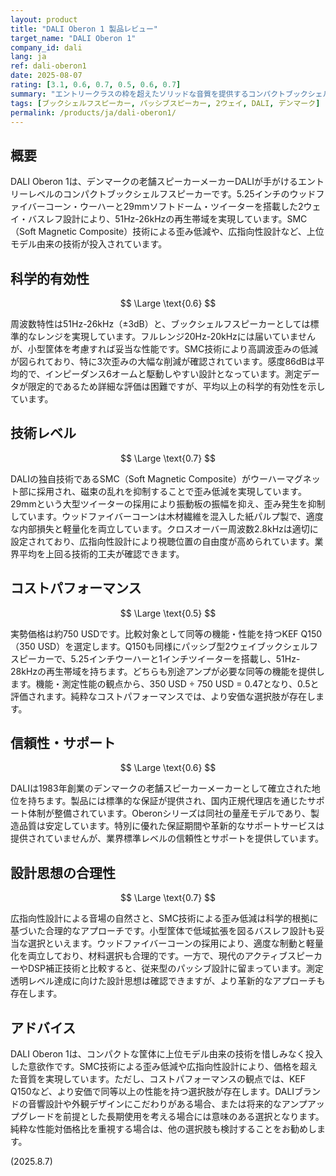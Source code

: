 ```yaml
---
layout: product
title: "DALI Oberon 1 製品レビュー"
target_name: "DALI Oberon 1"
company_id: dali
lang: ja
ref: dali-oberon1
date: 2025-08-07
rating: [3.1, 0.6, 0.7, 0.5, 0.6, 0.7]
summary: "エントリークラスの枠を超えたソリッドな音質を提供するコンパクトブックシェルフスピーカー"
tags: [ブックシェルフスピーカー, パッシブスピーカー, 2ウェイ, DALI, デンマーク]
permalink: /products/ja/dali-oberon1/
---
```


## 概要

DALI Oberon 1は、デンマークの老舗スピーカーメーカーDALIが手がけるエントリーレベルのコンパクトブックシェルフスピーカーです。5.25インチのウッドファイバーコーン・ウーハーと29mmソフトドーム・ツイーターを搭載した2ウェイ・バスレフ設計により、51Hz-26kHzの再生帯域を実現しています。SMC（Soft Magnetic Composite）技術による歪み低減や、広指向性設計など、上位モデル由来の技術が投入されています。

## 科学的有効性

$$ \Large \text{0.6} $$

周波数特性は51Hz-26kHz（±3dB）と、ブックシェルフスピーカーとしては標準的なレンジを実現しています。フルレンジ20Hz-20kHzには届いていませんが、小型筐体を考慮すれば妥当な性能です。SMC技術により高調波歪みの低減が図られており、特に3次歪みの大幅な削減が確認されています。感度86dBは平均的で、インピーダンス6オームと駆動しやすい設計となっています。測定データが限定的であるため詳細な評価は困難ですが、平均以上の科学的有効性を示しています。

## 技術レベル

$$ \Large \text{0.7} $$

DALIの独自技術であるSMC（Soft Magnetic Composite）がウーハーマグネット部に採用され、磁束の乱れを抑制することで歪み低減を実現しています。29mmという大型ツイーターの採用により振動板の振幅を抑え、歪み発生を抑制しています。ウッドファイバーコーンは木材繊維を混入した紙パルプ製で、適度な内部損失と軽量化を両立しています。クロスオーバー周波数2.8kHzは適切に設定されており、広指向性設計により視聴位置の自由度が高められています。業界平均を上回る技術的工夫が確認できます。

## コストパフォーマンス

$$ \Large \text{0.5} $$

実勢価格は約750 USDです。比較対象として同等の機能・性能を持つKEF Q150（350 USD）を選定します。Q150も同様にパッシブ型2ウェイブックシェルフスピーカーで、5.25インチウーハーと1インチツイーターを搭載し、51Hz-28kHzの再生帯域を持ちます。どちらも別途アンプが必要な同等の機能を提供します。機能・測定性能の観点から、350 USD ÷ 750 USD = 0.47となり、0.5と評価されます。純粋なコストパフォーマンスでは、より安価な選択肢が存在します。

## 信頼性・サポート

$$ \Large \text{0.6} $$

DALIは1983年創業のデンマークの老舗スピーカーメーカーとして確立された地位を持ちます。製品には標準的な保証が提供され、国内正規代理店を通じたサポート体制が整備されています。Oberonシリーズは同社の量産モデルであり、製造品質は安定しています。特別に優れた保証期間や革新的なサポートサービスは提供されていませんが、業界標準レベルの信頼性とサポートを提供しています。

## 設計思想の合理性

$$ \Large \text{0.7} $$

広指向性設計による音場の自然さと、SMC技術による歪み低減は科学的根拠に基づいた合理的なアプローチです。小型筐体で低域拡張を図るバスレフ設計も妥当な選択といえます。ウッドファイバーコーンの採用により、適度な制動と軽量化を両立しており、材料選択も合理的です。一方で、現代のアクティブスピーカーやDSP補正技術と比較すると、従来型のパッシブ設計に留まっています。測定透明レベル達成に向けた設計思想は確認できますが、より革新的なアプローチも存在します。

## アドバイス

DALI Oberon 1は、コンパクトな筐体に上位モデル由来の技術を惜しみなく投入した意欲作です。SMC技術による歪み低減や広指向性設計により、価格を超えた音質を実現しています。ただし、コストパフォーマンスの観点では、KEF Q150など、より安価で同等以上の性能を持つ選択肢が存在します。DALIブランドの音響設計や外観デザインにこだわりがある場合、または将来的なアンプアップグレードを前提とした長期使用を考える場合には意味のある選択となります。純粋な性能対価格比を重視する場合は、他の選択肢も検討することをお勧めします。

(2025.8.7)
